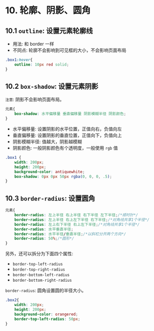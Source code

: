 # 10. 轮廓、阴影、圆角

## 10.1 `outline`: 设置元素轮廓线
* 用法: 和 border 一样
* 不同点: 轮廓不会影响到可见框的大小，不会影响页面布局

```css
.box1:hover{
    outline: 10px red solid;
}
```


## 10.2 `box-shadow`: 设置元素阴影
`注意`: 阴影不会影响页面布局。

```css
元素{
    box-shadow: 水平偏移量 垂直偏移量 阴影模糊半径 阴影颜色;
}
```
* 水平偏移量: 设置阴影的水平位置，正值向右，负值向左
* 垂直偏移量: 设置阴影的垂直位置，正值向下，负值向上
* 阴影模糊半径: 值越大，阴影越模糊
* 阴影颜色: 一般阴影颜色有个透明度，一般使用 `rgb` 值

```css
.box1 {
    width: 200px;
    height: 200px;
    background-color: antiquewhite;
    box-shadow: 0px 0px 50px rgba(0, 0, 0, .5);
}
```


## 10.3 `border-radius`: 设置圆角
```css
元素{
    border-radius: 左上半径 右上半径 右下半径 左下半径;/*顺时针*/
    border-radius: 左上半径 右上左下半径 右下半径;/*对角线共享1个半径*/
    border-radius: 左上右下半径 右上左下半径;/*对角线共享1个半径*/
    border-radius: 水平垂直半径;
    border-radius: 水平半径/垂直半径;/*以斜杠分开两个方向*/
    border-radius: 50%;/*圆形*/
}
```

另外，还可以拆分为下面四个属性:
* `border-top-left-radius`
* `border-top-right-radius`
* `border-bottom-left-radius`
* `border-bottom-right-radius`

`border-radius`: 圆角设置圆的半径大小。

```css
.box2{
    width: 200px;
    height: 200px;
    background-color: orangered;
    border-top-left-radius: 50px;
}
```
